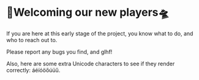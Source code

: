 # 🚀Welcoming our new players🛸

If you are here at this early stage of the project, you know what to do, and who to reach out to.

Please report any bugs you find, and glhf!

Also, here are some extra Unicode characters to see if they render correctly: áéíóöőúüű.
